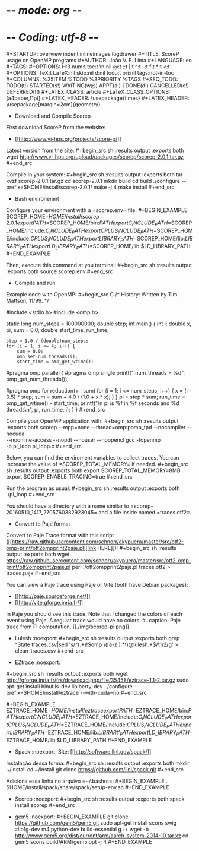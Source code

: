 # -*- mode: org -*-
# -*- Coding: utf-8 -*-
#+STARTUP: overview indent inlineimages logdrawer
#+TITLE:       ScoreP usage on OpenMP programs
#+AUTHOR:      João V. F. Lima
#+LANGUAGE:    en
#+TAGS: 
#+OPTIONS:   H:3 num:t toc:t \n:nil @:t ::t |:t ^:t -:t f:t *:t <:t
#+OPTIONS:   TeX:t LaTeX:nil skip:nil d:nil todo:t pri:nil tags:not-in-toc
#+COLUMNS: %25ITEM %TODO %3PRIORITY %TAGS
#+SEQ_TODO: TODO(t!) STARTED(s!) WAITING(w@) APPT(a!) | DONE(d!) CANCELLED(c!) DEFERRED(f!)
#+LATEX_CLASS: article
#+LaTeX_CLASS_OPTIONS: [a4paper,11pt]
#+LATEX_HEADER: \usepackage{times}
#+LATEX_HEADER: \usepackage[margin=2cm]{geometry}

* Download and Compile Scorep

First download ScoreP from the website:
- [[http://www.vi-hps.org/projects/score-p/]]

Latest version from the site:
#+begin_src sh :results output :exports both
wget http://www.vi-hps.org/upload/packages/scorep/scorep-2.0.1.tar.gz
#+end_src

Compile in your system:
#+begin_src sh :results output :exports both
tar -xvzf scorep-2.0.1.tar.gz
cd scorep-2.0.1
mkdir build
cd build
./configure --prefix=$HOME/install/scorep-2.0.1/
make -j 4
make install
#+end_src

* Bash environemnt

Configure your environment with a =scorep.env= file:
#+BEGIN_EXAMPLE
SCOREP_HOME=$HOME/install/scorep-2.0.1
export PATH=$SCOREP_HOME/bin:$PATH
export C_INCLUDE_PATH=$SCOREP_HOME/include:$C_INCLUDE_PATH
export CPLUS_INCLUDE_PATH=$SCOREP_HOME/include:$CPLUS_INCLUDE_PATH
export LIBRARY_PATH=$SCOREP_HOME/lib:$LIBRARY_PATH
export LD_LIBRARY_PATH=$SCOREP_HOME/lib:$LD_LIBRARY_PATH
#+END_EXAMPLE

Then, execute this command at you terminal:
#+begin_src sh :results output :exports both
source scorep.env
#+end_src

* Compile and run

Example code with OpenMP:
#+begin_src C
/* History: Written by Tim Mattson, 11/99. */

#include <stdio.h>
#include <omp.h>

static long num_steps = 100000000;
double step;
int main() {
    int i;
    double x, pi, sum = 0.0;
    double start_time, run_time;

    step = 1.0 / (double)num_steps;
    for (i = 1; i <= 4; i++) {
        sum = 0.0;
        omp_set_num_threads(i);
        start_time = omp_get_wtime();
#pragma omp parallel
        {
#pragma omp single
            printf(" num_threads = %d", omp_get_num_threads());

#pragma omp for reduction(+ : sum)
            for (i = 1; i <= num_steps; i++) {
                x = (i - 0.5) * step;
                sum = sum + 4.0 / (1.0 + x * x);
            }
        }
        pi = step * sum;
        run_time = omp_get_wtime() - start_time;
        printf("\n pi is %f in %f seconds and %d threads\n", pi, run_time, i);
    }
}
#+end_src

Compile your OpenMP application with:
#+begin_src sh :results output :exports both
scorep --mpp=none --thread=omp:pomp_tpd --nocompiler --nocuda \
       --noonline-access --nopdt --nouser  --noopencl gcc -fopenmp \
       -o pi_loop pi_loop.c
#+end_src

Below, you can find the enviroment variables to collect traces. 
You can increase the value of =SCOREP_TOTAL_MEMORY= if needed.
#+begin_src sh :results output :exports both
export SCOREP_TOTAL_MEMORY=8MB
export SCOREP_ENABLE_TRACING=true
#+end_src

Run the program as usual:
#+begin_src sh :results output :exports both
./pi_loop
#+end_src

You should have a directory with a name similar to
=scorep-20160510_1417_2705760382923045= and a file inside named 
=traces.otf2=.

* Convert to Paje format

Convert to Paje Trace format with this script ([[https://raw.githubusercontent.com/schnorr/akypuera/master/src/otf2-omp-print/otf2ompprint2paje.pl][link HERE]]):
#+begin_src sh :results output :exports both
wget \
https://raw.githubusercontent.com/schnorr/akypuera/master/src/otf2-omp-print/otf2ompprint2paje.pl
perl ./otf2ompprint2paje.pl traces.otf2 > traces.paje
#+end_src

You can view a Paje trace using Paje or Vite (both have Debian packages):
- [[http://paje.sourceforge.net/]]
- [[http://vite.gforge.inria.fr/]]

In Paje you should see this trace. Note that I changed the colors of
each event using Paje.
A regular trace would have no colors.
#+caption: Paje trace from Pi computation.
[[./img/scorep-pi.png]]


* Lulesh							   :noexport:
#+begin_src sh :results output :exports both
grep ^State traces.csv|sed 's/^\(.*\)!$omp \([a-z ].*\)@lulesh.*$/\1\2/g' > clean-traces.csv
#+end_src

* EZtrace							   :noexport:

#+begin_src sh :results output :exports both
wget http://gforge.inria.fr/frs/download.php/file/35458/eztrace-1.1-2.tar.gz
sudo apt-get install binutils-dev libiberty-dev 
../configure --prefix=$HOME/install/eztrace --with-cuda=no
#+end_src

#+BEGIN_EXAMPLE
EZTRACE_HOME=$HOME/install/eztrace
export PATH=$EZTRACE_HOME/bin:$PATH
export C_INCLUDE_PATH=$EZTRACE_HOME/include:$C_INCLUDE_PATH
export CPLUS_INCLUDE_PATH=$EZTRACE_HOME/include:$CPLUS_INCLUDE_PATH
export LIBRARY_PATH=$EZTRACE_HOME/lib:$LIBRARY_PATH
export LD_LIBRARY_PATH=$EZTRACE_HOME/lib:$LD_LIBRARY_PATH
#+END_EXAMPLE

* Spack								   :noexport:
Site: [[http://software.llnl.gov/spack/]]

Instalação dessa forma:
#+begin_src sh :results output :exports both
mkdir ~/install
cd ~/install
git clone https://github.com/llnl/spack.git
#+end_src

Adiciona essa linha no arquivo =~/.bashrc=:
#+BEGIN_EXAMPLE
. $HOME/install/spack/share/spack/setup-env.sh
#+END_EXAMPLE

* Scorep							   :noexport:
#+begin_src sh :results output :exports both
spack install scorep
#+end_src

* gem5								   :noexport:
#+BEGIN_EXAMPLE
git clone https://github.com/gem5/gem5.git
sudo apt-get install scons swig zlib1g-dev m4 python-dev build-essential g++
wget -b http://www.gem5.org/dist/current/arm/aarch-system-2014-10.tar.xz
cd gem5
scons build/ARM/gem5.opt -j 4
#+END_EXAMPLE
